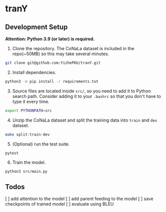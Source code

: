 # tranY

## Development Setup

**Attention: Python 3.9 (or later) is required.**

1. Clone the repository. The CoNaLa dataset is included in the repo(~50MB) so this may take several minutes.

```bash
git clone git@github.com:YizhePKU/tranY.git
```

2. Install dependencies.

```bash
python3 -m pip install -r requirements.txt
```

3. Source files are located inside `src/`, so you need to add it to Python search path. Consider adding it to your `.bashrc` so that you don't have to type it every time.

```bash
export PYTHONPATH=src
```

4. Unzip the CoNaLa dataset and split the training data into `train` and `dev` dataset.

```bash
make split-train-dev
```

5. (Optional) run the test suite.

```bash
pytest
```

6. Train the model.

```
python3 src/main.py
```

## Todos

[ ] add attention to the model
[ ] add parent feeding to the model
[ ] save checkpoints of trained model
[ ] evaluate using BLEU
